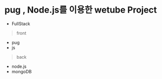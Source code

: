 # pug , Node.js를 이용한 wetube Project
- FullStack
> front <br/>
- pug
- js
> back <br/>
- node.js
- mongoDB